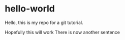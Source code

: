 # hello-world

Hello, this is my repo for a git tutorial.

Hopefully this will work
There is now another sentence
